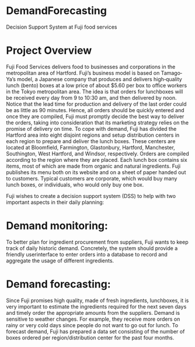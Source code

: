 # DemandForecasting
Decision Support System at Fuji food services

# Project Overview
Fuji Food Services delivers food to businesses and corporations in the metropolitan area of
Hartford. Fuji’s business model is based on Tamago‐Ya’s model, a Japanese company that
produces and delivers high‐quality lunch (bento) boxes at a low price of about $5.60 per box
to office workers in the Tokyo metropolitan area.
The idea is that orders for lunchboxes will be received every day from 9 to 10:30 am, and then
delivered by noon. Notice that the lead time for production and delivery of the last order
could be as little as 90 minutes. Hence, all orders should be quickly entered and once they are
compiled, Fuji must promptly decide the best way to deliver the orders, taking into
consideration that its marketing strategy relies on the promise of delivery on time. To cope
with demand, Fuji has divided the Hartford area into eight disjoint regions and setup
distribution centers in each region to prepare and deliver the lunch boxes. These centers are
located at Bloomfield, Farmington, Glastonbury, Hartford, Manchester, Southington, West
Hartford, and Windsor, respectively.
Orders are compiled according to the region where they are placed. Each lunch box contains six
items, most of which are made from organic and natural ingredients. Fuji publishes its menu both on
its website and on a sheet of paper handed out to customers. Typical customers are corporate, which
would buy many lunch boxes, or individuals, who would only buy one box.

Fuji wishes to create a decision support system (DSS) to help with two important aspects in their
daily planning:
# Demand monitoring: 
To better plan for ingredient procurement from suppliers, Fuji wants
to keep track of daily historic demand. Concretely, the system should provide a friendly userinterface
to enter orders into a database to record and aggregate the usage of
different ingredients.
# Demand forecasting:
Since Fuji promises high quality, made of fresh ingredients, lunchboxes, it is
very important to estimate the ingredients required for the next seven days and timely order the
appropriate amounts from the suppliers. Demand is sensitive to weather changes. For example,
they receive more orders on rainy or very cold days since people do not want to go out for lunch.
To forecast demand, Fuji has prepared a data set consisting of the number of boxes ordered per
region/distribution center for the past four months.
